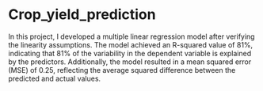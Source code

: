 # Crop_yield_prediction
In this project, I developed a multiple linear regression model after verifying the linearity assumptions. The model achieved an R-squared value of 81%, indicating that 81% of the variability in the dependent variable is explained by the predictors. Additionally, the model resulted in a mean squared error (MSE) of 0.25, reflecting the average squared difference between the predicted and actual values.


